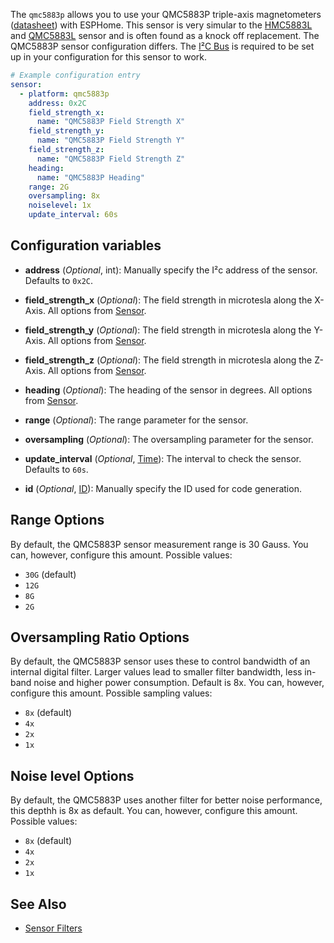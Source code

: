 The `qmc5883p` allows you to use your QMC5883P triple-axis magnetometers
([datasheet](https://www.lcsc.com/datasheet/C2847467.pdf)) with
ESPHome. This sensor is very simular to the [HMC5883L](#hmc5883l) and [QMC5883L](#qmc5883l) sensor and is often found
as a knock off replacement. The QMC5883P sensor configuration differs. The [I²C Bus](#i2c) is required to be set up in
your configuration for this sensor to work.

```yaml
# Example configuration entry
sensor:
  - platform: qmc5883p
    address: 0x2C
    field_strength_x:
      name: "QMC5883P Field Strength X"
    field_strength_y:
      name: "QMC5883P Field Strength Y"
    field_strength_z:
      name: "QMC5883P Field Strength Z"
    heading:
      name: "QMC5883P Heading"
    range: 2G
    oversampling: 8x
    noiselevel: 1x
    update_interval: 60s
```

## Configuration variables

- **address** (*Optional*, int): Manually specify the I²c address of the sensor. Defaults to `0x2C`.
- **field_strength_x** (*Optional*): The field strength in microtesla along the X-Axis. All options from
  [Sensor](#config-sensor).

- **field_strength_y** (*Optional*): The field strength in microtesla along the Y-Axis. All options from
  [Sensor](#config-sensor).

- **field_strength_z** (*Optional*): The field strength in microtesla along the Z-Axis. All options from
  [Sensor](#config-sensor).

- **heading** (*Optional*): The heading of the sensor in degrees. All options from
  [Sensor](#config-sensor).

- **range** (*Optional*): The range parameter for the sensor.
- **oversampling** (*Optional*): The oversampling parameter for the sensor.
- **update_interval** (*Optional*, [Time](#config-time)): The interval to check the sensor. Defaults to `60s`.
- **id** (*Optional*, [ID](#config-id)): Manually specify the ID used for code generation.

## Range Options

By default, the QMC5883P sensor measurement range is 30 Gauss. You can, however,
configure this amount. Possible values:

- `30G` (default)
- `12G`
- `8G`
- `2G`

## Oversampling Ratio Options

By default, the QMC5883P sensor uses these to control bandwidth of an internal digital filter. Larger values
lead to smaller filter bandwidth, less in-band noise and higher power consumption. Default is 8x. You can, however,
configure this amount. Possible sampling values:

- `8x` (default)
- `4x`
- `2x`
- `1x`

## Noise level  Options

By default, the QMC5883P uses another filter for better noise performance, this depthh is 8x as default.
You can, however, configure this amount. Possible values:

- `8x` (default)
- `4x`
- `2x`
- `1x`

## See Also

- [Sensor Filters](#sensor-filters)

